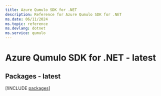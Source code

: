 ```yaml
---
title: Azure Qumulo SDK for .NET
description: Reference for Azure Qumulo SDK for .NET
ms.date: 06/11/2024
ms.topic: reference
ms.devlang: dotnet
ms.service: qumulo
---
```

# Azure Qumulo SDK for .NET - latest
## Packages - latest
[!INCLUDE [packages](qumulo-index.md)]